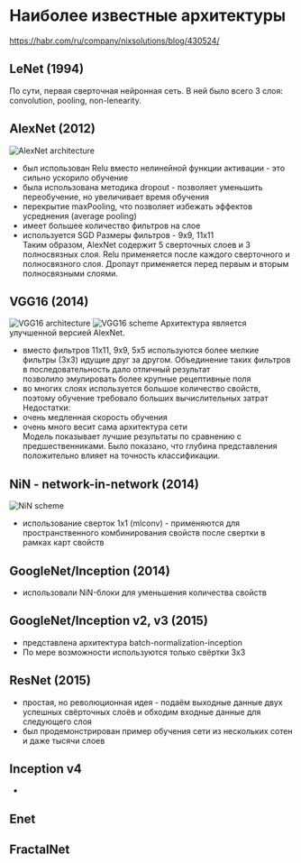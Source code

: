 # Наиболее известные архитектуры
https://habr.com/ru/company/nixsolutions/blog/430524/

## LeNet (1994)
По сути, первая сверточная нейронная сеть. В ней было всего 3 слоя: convolution, pooling, non-lenearity.

## AlexNet (2012)
![AlexNet architecture](https://neurohive.io/wp-content/uploads/2018/10/Capture-12-1.jpg)
 - был использован Relu вместо нелинейной функции активации  - это сильно ускорило обучение  
 - была использована методика dropout  - позволяет уменьшить переобучение, но увеличивает время обучения  
 - перекрытие maxPooling, что позволяет избежать эффектов усреднения (average pooling)  
 - имеет большее количество фильтров на слое
 - используется SGD
Размеры фильтров - 9x9, 11x11  
Таким образом, AlexNet содержит 5 сверточных слоев и 3 полносвязных слоя.
Relu применяется после каждого сверточного и полносвязного слоя.
Дропаут применяется перед первым и вторым полносвязными слоями.
 
## VGG16 (2014)
![VGG16 architecture](https://neurohive.io/wp-content/uploads/2018/11/vgg16-neural-network-1-e1542973058418.jpg)
![VGG16 scheme](https://neurohive.io/wp-content/uploads/2018/11/vgg16-2.png)
Архитектура является улучшенной версией AlexNet.  
 - вместо фильтров 11x11, 9x9, 5x5 используются более мелкие фильтры (3x3) идущие друг за другом.
 Объединение таких фильтров в последовательность дало отличный результат  
 позволило эмулировать более крупные рецептивные поля  
 - во многих слоях используется большое количество свойств, поэтому обучение требовало больших вычислительных затрат  
Недостатки:
 - очень медленная скорость обучения  
 - очень много весит сама архитектура сети  
Модель показывает лучшие результаты по сравнению с предшественниками.
Было показано, что глубина представления положительно влияет на точность классификации.  

## NiN - network-in-network (2014)
![NiN scheme](https://habrastorage.org/files/fcb/e94/59e/fcbe9459e2064f598478ec00544e8cf5.png)
 - использование сверток 1x1 (mlconv) - применяются для пространственного комбинирования свойств после свертки в рамках карт свойств

## GoogleNet/Inception (2014)
 - использовали NiN-блоки для уменьшения количества свойств  

## GoogleNet/Inception v2, v3 (2015)
 - представлена архитектура batch-normalization-inception
 - По мере возможности используются только свёртки 3x3  

## ResNet (2015)
 - простая, но революционная идея - подаём выходные данные двух успешных свёрточных слоёв 
и обходим входные данные для следующего слоя
 - был продемонстрирован пример обучения сети из нескольких сотен и даже тысячи слоев  

## Inception v4
 - 

## Enet

## FractalNet
